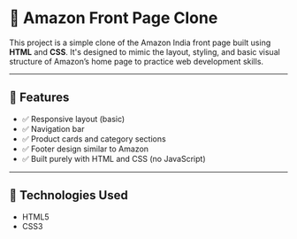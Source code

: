 # 🛒 Amazon Front Page Clone

This project is a simple clone of the Amazon India front page built using **HTML** and **CSS**. It's designed to mimic the layout, styling, and basic visual structure of Amazon’s home page to practice web development skills.

---

## 🚀 Features

- ✅ Responsive layout (basic)
- ✅ Navigation bar
- ✅ Product cards and category sections
- ✅ Footer design similar to Amazon
- ✅ Built purely with HTML and CSS (no JavaScript)

---

## 🧰 Technologies Used

- HTML5  
- CSS3  
